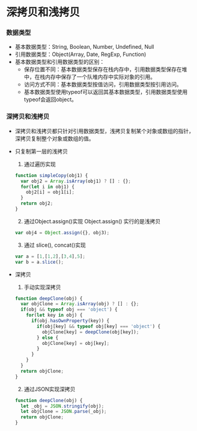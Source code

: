 # 深拷贝和浅拷贝

### 数据类型

- 基本数据类型：String, Boolean, Number, Undefined, Null
- 引用数据类型：Object(Array, Date, RegExp, Function)
- 基本数据类型和引用数据类型的区别：
  - 保存位置不同：基本数据类型保存在栈内存中，引用数据类型保存在堆中，在栈内存中保存了一个队堆内存中实际对象的引用。
  - 访问方式不同：基本数据类型按值访问，引用数据类型按引用访问。
  - 基本数据类型使用typeof可以返回其基本数据类型，引用数据类型使用typeof会返回object。

### 深拷贝和浅拷贝
- 深拷贝和浅拷贝都只针对引用数据类型，浅拷贝复制某个对象或数组的指针，深拷贝复制整个对象或数组的值。
- 只复制第一层的浅拷贝
  1. 通过遍历实现
  ```javascript
  function simpleCopy(obj1) {
    var obj2 = Array.isArray(obj1) ? [] : {};
    for(let i in obj1) {
      obj2[i] = obj1[i];
    }
    return obj2;
  }
  ```
  2. 通过Object.assign()实现
  Object.assign() 实行的是浅拷贝
  ```javascript
  var obj4 = Object.assign({}, obj3);
  ```
  3. 通过 slice(), concat()实现
  ```javascript
  var a = [1,[1,2],[3,4],5];
  var b = a.slice();
  ```

- 深拷贝
  1.  手动实现深拷贝
  ```javascript
  function deepClone(obj) {
    var objClone = Array.isArray(obj) ? [] : {};
    if(obj && typeof obj === 'object') {
      for(let key in obj) {
        if(obj.hasOwnProperty(key)) {
          if(obj[key] && typeof obj[key] === 'object') {
            objClone[key] = deepClone(obj[key]);
          } else {
            objClone[key] = obj[key];
          }
        }
      }
    }
    return objClone;
  }
  ```
  2. 通过JSON实现深拷贝
  ```javascript
  function deepClone(obj) {
    let _obj = JSON.stringify(obj);
    let objClone = JSON.parse(_obj);
    return objClone;
  }
  ```